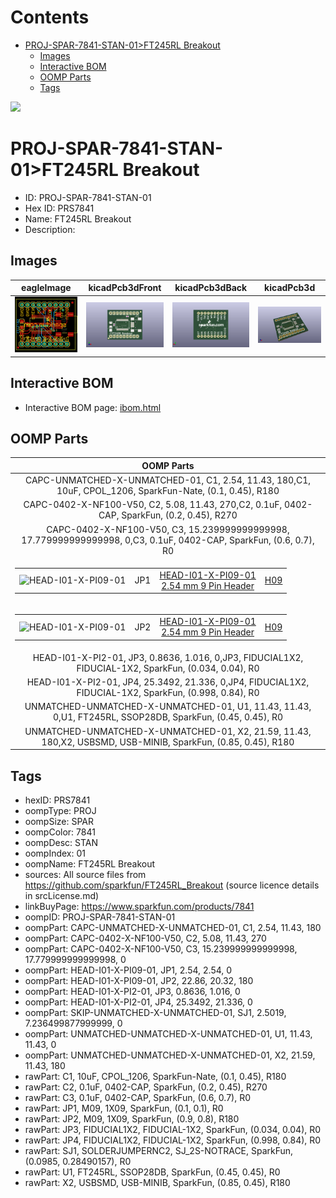 



Contents
========

* [PROJ-SPAR-7841-STAN-01>FT245RL Breakout](#proj-spar-7841-stan-01ft245rl-breakout)
	* [Images](#images)
	* [Interactive BOM](#interactive-bom)
	* [OOMP Parts](#oomp-parts)
	* [Tags](#tags)
  
![][im]
# PROJ-SPAR-7841-STAN-01>FT245RL Breakout

- ID: PROJ-SPAR-7841-STAN-01
- Hex ID: PRS7841
- Name: FT245RL Breakout
- Description: 

## Images
  
  

|eagleImage|kicadPcb3dFront|kicadPcb3dBack|kicadPcb3d|
| :---: | :---: | :---: | :---: |
|[![eagleImage](eagleImage_140.png)](eagleImage_600.png)|[![kicadPcb3dFront](kicadPcb3dFront_140.png)](kicadPcb3dFront_600.png)|[![kicadPcb3dBack](kicadPcb3dBack_140.png)](kicadPcb3dBack_600.png)|[![kicadPcb3d](kicadPcb3d_140.png)](kicadPcb3d_600.png)|

## Interactive BOM

- Interactive BOM page: [ibom.html](kicad/bom/ibom.html)

## OOMP Parts
  

|OOMP Parts|
| :---: |
|CAPC-UNMATCHED-X-UNMATCHED-01, C1, 2.54, 11.43, 180,C1, 10uF, CPOL_1206, SparkFun-Nate, (0.1, 0.45), R180|
|CAPC-0402-X-NF100-V50, C2, 5.08, 11.43, 270,C2, 0.1uF, 0402-CAP, SparkFun, (0.2, 0.45), R270|
|CAPC-0402-X-NF100-V50, C3, 15.239999999999998, 17.779999999999998, 0,C3, 0.1uF, 0402-CAP, SparkFun, (0.6, 0.7), R0|
|<table><tr><td>![HEAD-I01-X-PI09-01](https://raw.githubusercontent.com/oomlout/oomlout_OOMP_parts/main/HEAD-I01-X-PI09-01/image_140.jpg)</td><td> JP1</td><td>[HEAD-I01-X-PI09-01<br>2.54 mm 9 Pin Header](https://github.com/oomlout/oomlout_OOMP_parts/tree/main/HEAD-I01-X-PI09-01/)</td><td>[H09](https://github.com/oomlout/oomlout_OOMP_parts/tree/main/HEAD-I01-X-PI09-01/)</td></tr></table>|
|<table><tr><td>![HEAD-I01-X-PI09-01](https://raw.githubusercontent.com/oomlout/oomlout_OOMP_parts/main/HEAD-I01-X-PI09-01/image_140.jpg)</td><td> JP2</td><td>[HEAD-I01-X-PI09-01<br>2.54 mm 9 Pin Header](https://github.com/oomlout/oomlout_OOMP_parts/tree/main/HEAD-I01-X-PI09-01/)</td><td>[H09](https://github.com/oomlout/oomlout_OOMP_parts/tree/main/HEAD-I01-X-PI09-01/)</td></tr></table>|
|HEAD-I01-X-PI2-01, JP3, 0.8636, 1.016, 0,JP3, FIDUCIAL1X2, FIDUCIAL-1X2, SparkFun, (0.034, 0.04), R0|
|HEAD-I01-X-PI2-01, JP4, 25.3492, 21.336, 0,JP4, FIDUCIAL1X2, FIDUCIAL-1X2, SparkFun, (0.998, 0.84), R0|
|UNMATCHED-UNMATCHED-X-UNMATCHED-01, U1, 11.43, 11.43, 0,U1, FT245RL, SSOP28DB, SparkFun, (0.45, 0.45), R0|
|UNMATCHED-UNMATCHED-X-UNMATCHED-01, X2, 21.59, 11.43, 180,X2, USBSMD, USB-MINIB, SparkFun, (0.85, 0.45), R180|

## Tags

- hexID: PRS7841
- oompType: PROJ
- oompSize: SPAR
- oompColor: 7841
- oompDesc: STAN
- oompIndex: 01
- oompName: FT245RL Breakout
- sources: All source files from https://github.com/sparkfun/FT245RL_Breakout (source licence details in srcLicense.md)
- linkBuyPage: https://www.sparkfun.com/products/7841
- oompID: PROJ-SPAR-7841-STAN-01
- oompPart: CAPC-UNMATCHED-X-UNMATCHED-01, C1, 2.54, 11.43, 180
- oompPart: CAPC-0402-X-NF100-V50, C2, 5.08, 11.43, 270
- oompPart: CAPC-0402-X-NF100-V50, C3, 15.239999999999998, 17.779999999999998, 0
- oompPart: HEAD-I01-X-PI09-01, JP1, 2.54, 2.54, 0
- oompPart: HEAD-I01-X-PI09-01, JP2, 22.86, 20.32, 180
- oompPart: HEAD-I01-X-PI2-01, JP3, 0.8636, 1.016, 0
- oompPart: HEAD-I01-X-PI2-01, JP4, 25.3492, 21.336, 0
- oompPart: SKIP-UNMATCHED-X-UNMATCHED-01, SJ1, 2.5019, 7.236499877999999, 0
- oompPart: UNMATCHED-UNMATCHED-X-UNMATCHED-01, U1, 11.43, 11.43, 0
- oompPart: UNMATCHED-UNMATCHED-X-UNMATCHED-01, X2, 21.59, 11.43, 180
- rawPart: C1, 10uF, CPOL_1206, SparkFun-Nate, (0.1, 0.45), R180
- rawPart: C2, 0.1uF, 0402-CAP, SparkFun, (0.2, 0.45), R270
- rawPart: C3, 0.1uF, 0402-CAP, SparkFun, (0.6, 0.7), R0
- rawPart: JP1, M09, 1X09, SparkFun, (0.1, 0.1), R0
- rawPart: JP2, M09, 1X09, SparkFun, (0.9, 0.8), R180
- rawPart: JP3, FIDUCIAL1X2, FIDUCIAL-1X2, SparkFun, (0.034, 0.04), R0
- rawPart: JP4, FIDUCIAL1X2, FIDUCIAL-1X2, SparkFun, (0.998, 0.84), R0
- rawPart: SJ1, SOLDERJUMPERNC2, SJ_2S-NOTRACE, SparkFun, (0.0985, 0.28490157), R0
- rawPart: U1, FT245RL, SSOP28DB, SparkFun, (0.45, 0.45), R0
- rawPart: X2, USBSMD, USB-MINIB, SparkFun, (0.85, 0.45), R180



[im]: kicadPcb3d_450.png
